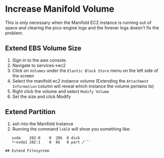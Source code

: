 # Increase Manifold Volume
This is only necessary when the Manifold EC2 instance is running out of space and clearing the pico-engine logs and the forever logs doesn't fix the problem. 

## Extend EBS Volume Size
1. Sign in to the aws console.
1. Navigate to services->ec2
1. Click on `Volumes` under the `Elastic Block Store` menu on the left side of the screen
1. Select the manifold ec2 instance volume (Extending the `Attachment Information` column will reveal which instance the volume pertains to)
1. Right click the volume and select `Modify Volume`
1. Set the size and click Modify

## Extend Partition
1. ssh into the Manifold Instance
1. Running the command `lsblk` will show you something like:
  ```NAME    MAJ:MIN RM SIZE RO TYPE MOUNTPOINT
     xvda    202:0    0  20G  0 disk 
     └─xvda1 202:1    0  8G   0 part /```

## Extend Filesystem
